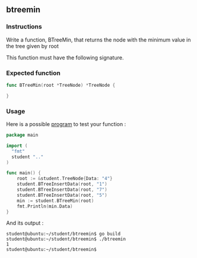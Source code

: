 ## btreemin

### Instructions

Write a function, BTreeMin, that returns the node with the minimum value in the tree given by root

This function must have the following signature.

### Expected function

```go
func BTreeMin(root *TreeNode) *TreeNode {

}
```

### Usage

Here is a possible [program](TODO-LINK) to test your function :

```go
package main

import (
  "fmt"
  student ".."
)

func main() {
	root := &student.TreeNode{Data: "4"}
	student.BTreeInsertData(root, "1")
	student.BTreeInsertData(root, "7")
	student.BTreeInsertData(root, "5")
	min := student.BTreeMin(root)
	fmt.Println(min.Data)
}
```

And its output :

```console
student@ubuntu:~/student/btreemin$ go build
student@ubuntu:~/student/btreemin$ ./btreemin
1
student@ubuntu:~/student/btreemin$
```
